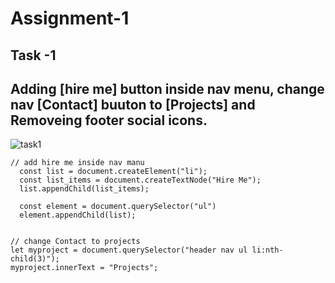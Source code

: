 # Assignment-1
## Task -1
## Adding [hire me] button inside nav menu, change nav [Contact] buuton to [Projects] and Removeing footer social icons.
![task1](https://user-images.githubusercontent.com/119742317/216367685-47296129-843d-4029-8e7d-8109770450d9.png)

```
// add hire me inside nav manu
  const list = document.createElement("li");
  const list_items = document.createTextNode("Hire Me");
  list.appendChild(list_items);

  const element = document.querySelector("ul")
  element.appendChild(list);


// change Contact to projects
let myproject = document.querySelector("header nav ul li:nth-child(3)");
myproject.innerText = "Projects";

```
